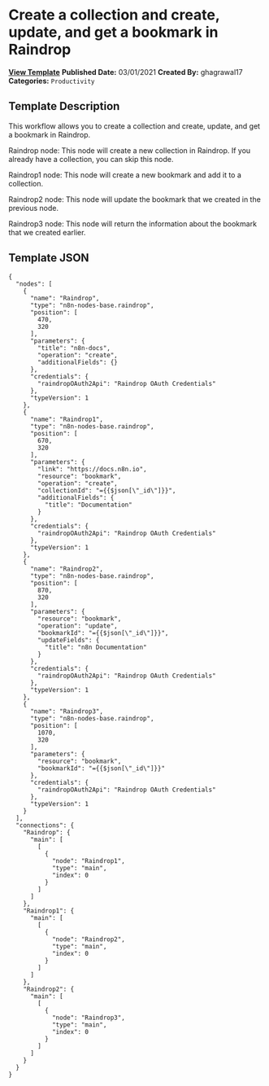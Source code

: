 # Create a collection and create, update, and get a bookmark in Raindrop

**[View Template](https://n8n.io/workflows/959-/)**  **Published Date:** 03/01/2021  **Created By:** ghagrawal17  **Categories:** `Productivity`  

## Template Description

This workflow allows you to create a collection and create, update, and get a bookmark in Raindrop.



Raindrop node: This node will create a new collection in Raindrop. If you already have a collection, you can skip this node.

Raindrop1 node: This node will create a new bookmark and add it to a collection.

Raindrop2 node: This node will update the bookmark that we created in the previous node.

Raindrop3 node: This node will return the information about the bookmark that we created earlier.

## Template JSON

```
{
  "nodes": [
    {
      "name": "Raindrop",
      "type": "n8n-nodes-base.raindrop",
      "position": [
        470,
        320
      ],
      "parameters": {
        "title": "n8n-docs",
        "operation": "create",
        "additionalFields": {}
      },
      "credentials": {
        "raindropOAuth2Api": "Raindrop OAuth Credentials"
      },
      "typeVersion": 1
    },
    {
      "name": "Raindrop1",
      "type": "n8n-nodes-base.raindrop",
      "position": [
        670,
        320
      ],
      "parameters": {
        "link": "https://docs.n8n.io",
        "resource": "bookmark",
        "operation": "create",
        "collectionId": "={{$json[\"_id\"]}}",
        "additionalFields": {
          "title": "Documentation"
        }
      },
      "credentials": {
        "raindropOAuth2Api": "Raindrop OAuth Credentials"
      },
      "typeVersion": 1
    },
    {
      "name": "Raindrop2",
      "type": "n8n-nodes-base.raindrop",
      "position": [
        870,
        320
      ],
      "parameters": {
        "resource": "bookmark",
        "operation": "update",
        "bookmarkId": "={{$json[\"_id\"]}}",
        "updateFields": {
          "title": "n8n Documentation"
        }
      },
      "credentials": {
        "raindropOAuth2Api": "Raindrop OAuth Credentials"
      },
      "typeVersion": 1
    },
    {
      "name": "Raindrop3",
      "type": "n8n-nodes-base.raindrop",
      "position": [
        1070,
        320
      ],
      "parameters": {
        "resource": "bookmark",
        "bookmarkId": "={{$json[\"_id\"]}}"
      },
      "credentials": {
        "raindropOAuth2Api": "Raindrop OAuth Credentials"
      },
      "typeVersion": 1
    }
  ],
  "connections": {
    "Raindrop": {
      "main": [
        [
          {
            "node": "Raindrop1",
            "type": "main",
            "index": 0
          }
        ]
      ]
    },
    "Raindrop1": {
      "main": [
        [
          {
            "node": "Raindrop2",
            "type": "main",
            "index": 0
          }
        ]
      ]
    },
    "Raindrop2": {
      "main": [
        [
          {
            "node": "Raindrop3",
            "type": "main",
            "index": 0
          }
        ]
      ]
    }
  }
}
```
